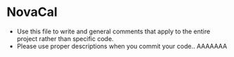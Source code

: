 NovaCal
=======

-	Use this file to write and general comments that apply to the entire project rather than specific code.
-	Please use proper descriptions when you commit your code.. AAAAAAA
